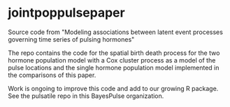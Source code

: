 # jointpoppulsepaper
Source code from "Modeling associations between latent event processes governing time series of pulsing hormones"

The repo contains the code for the spatial birth death process for the two hormone population model with a Cox cluster process as a model of the pulse locations and the single hormone population model implemented in the comparisons of this paper.

Work is ongoing to improve this code and add to our growing R package.  See the pulsatile repo in this BayesPulse organization. 
